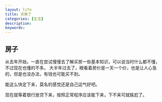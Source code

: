 ```yaml
---
layout: life
title: 买房了
categories: [生活]
description: 
keywords: 
---
```


## 房子

从去年开始，一直在尝试慢慢去了解买房一些基本知识，可以说当时什么都不懂，不过现在也懂的不多。
大半年过去了，眼看着房价是一天一个价，也是让人心急的，但是也没办法，有钱也可能买不到。

能这么快定下来，莫名的感觉还是自己运气好吧。

现在就等着银行放贷下来，按照正常程序应该能下来，下不来可就尴尬了。

[](/res/img/life/2018res/04/house.jpg)

